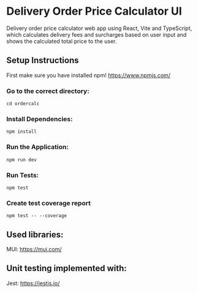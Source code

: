 # Delivery Order Price Calculator UI

Delivery order price calculator web app using React, Vite and TypeScript, which calculates delivery fees and surcharges based on user input and shows the calculated total price to the user.

## Setup Instructions

First make sure you have installed npm! https://www.npmjs.com/ 

### Go to the correct directory:
```
cd ordercalc
```

### Install Dependencies:
```
npm install
```

### Run the Application:
```
npm run dev
```

### Run Tests:
```
npm test
```

### Create test coverage report
```
npm test -- --coverage
```

## Used libraries:
MUI: https://mui.com/

## Unit testing implemented with:
Jest: https://jestjs.io/
